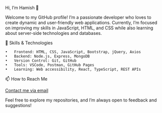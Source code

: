 Hi, I’m Hamish 👋

Welcome to my GitHub profile! I’m a passionate developer who loves to create dynamic and user-friendly web applications. Currently, I’m focused on improving my skills in JavaScript, HTML, and CSS while also learning about server-side technologies and databases.

🚀 Skills & Technologies

	•	Frontend: HTML, CSS, JavaScript, Bootstrap, jQuery, Axios
	•	Backend: Node.js, Express, MongoDB
	•	Version Control: Git, GitHub
	•	Tools: VSCode, Postman, GitHub Pages
	•	Learning: Web accessibility, React, TypeScript, REST APIs

📫 How to Reach Me

[Contact me via email](mailto:hamishtanner404@gmail.com)

Feel free to explore my repositories, and I’m always open to feedback and suggestions!
